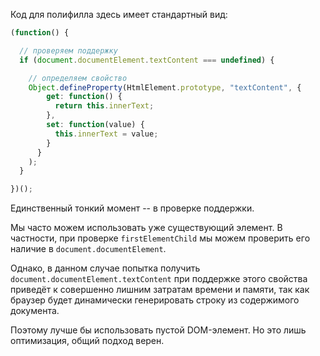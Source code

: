 Код для полифилла здесь имеет стандартный вид:

```js
(function() {

  // проверяем поддержку
  if (document.documentElement.textContent === undefined) {

    // определяем свойство
    Object.defineProperty(HtmlElement.prototype, "textContent", { 
        get: function() {
          return this.innerText;
        },
        set: function(value) {
          this.innerText = value;
        }
      }
    );
  }

})();
```

Единственный тонкий момент -- в проверке поддержки.

Мы часто можем использовать уже существующий элемент. В частности, при проверке `firstElementChild` мы можем проверить его наличие в `document.documentElement`. 

Однако, в данном случае попытка получить `document.documentElement.textContent` при поддержке этого свойства приведёт к совершенно лишним затратам времени и памяти, так как браузер будет динамически генерировать строку из содержимого документа.

Поэтому лучше бы использовать пустой DOM-элемент. Но это лишь оптимизация, общий подход верен.
